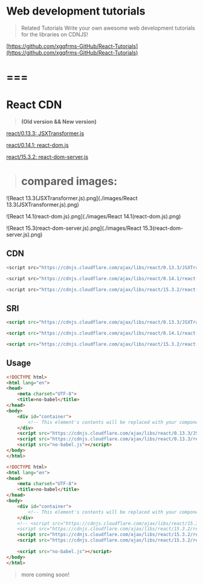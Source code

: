 #  Web development tutorials

> Related Tutorials Write your own awesome web development tutorials for the libraries on CDNJS! 

[https://github.com/xgqfrms-GitHub/React-Tutorials](https://github.com/xgqfrms-GitHub/React-Tutorials)

===
===

# React CDN 

> **(Old version && New version)**  

[react/0.13.3: JSXTransformer.js](https://cdnjs.com/libraries/react/0.13.3)

[react/0.14.1: react-dom.js](https://cdnjs.com/libraries/react/0.14.1)

[react/15.3.2: react-dom-server.js](https://cdnjs.com/libraries/react/15.3.2)

> # compared images:  

![React 13.3(JSXTransformer.js).png](./images/React 13.3(JSXTransformer.js).png)

![React 14.1(react-dom.js).png](./images/React 14.1(react-dom.js).png)

![React 15.3(react-dom-server.js).png](./images/React 15.3(react-dom-server.js).png)


## CDN

```js
<script src="https://cdnjs.cloudflare.com/ajax/libs/react/0.13.3/JSXTransformer.js"></script>

<script src="https://cdnjs.cloudflare.com/ajax/libs/react/0.14.1/react-dom.js"></script>

<script src="https://cdnjs.cloudflare.com/ajax/libs/react/15.3.2/react-dom-server.js"></script>

``` 

## SRI

```html
<script src="https://cdnjs.cloudflare.com/ajax/libs/react/0.13.3/JSXTransformer.js" integrity="sha256-MkTacBvNGO5pU06MeUchxYJwIK/4JrIGyEeINOmKLkM=" crossorigin="anonymous"></script>

<script src="https://cdnjs.cloudflare.com/ajax/libs/react/0.14.1/react-dom.js" integrity="sha256-/S+aYL20DqSEKdMsP5bLyYLOVQ8GGES9NsqtNUMOOFw=" crossorigin="anonymous"></script>

<script src="https://cdnjs.cloudflare.com/ajax/libs/react/15.3.2/react-dom-server.js" integrity="sha256-SDRlxU2UvrgTfiqYOo8f8frNbE23UONjhU0Zk/vJjJc=" crossorigin="anonymous"></script>
``` 

## Usage

```html
<!DOCTYPE html>
<html lang="en">
<head>
    <meta charset="UTF-8">
    <title>no-babel</title>
</head>
<body>
    <div id="container">
        <!-- This element's contents will be replaced with your component. -->
    </div>   
    <script src="https://cdnjs.cloudflare.com/ajax/libs/react/0.13.3/JSXTransformer.js"></script>
    <script src="https://cdnjs.cloudflare.com/ajax/libs/react/0.13.3/react.js"></script>
    <script src="no-babel.js"></script>
</body>
</html>
``` 

```html
<!DOCTYPE html>
<html lang="en">
<head>
    <meta charset="UTF-8">
    <title>no-babel</title>
</head>
<body>
    <div id="container">
        <!-- This element's contents will be replaced with your component. -->
    </div>   
    <!-- <script src="https://cdnjs.cloudflare.com/ajax/libs/react/15.3.2/react-dom.min.js" integrity="sha256-JIW8lNqN2EtqC6ggNZYnAdKMJXRQfkPMvdRt+b0/Jxc=" crossorigin="anonymous"></script>
    <script src="https://cdnjs.cloudflare.com/ajax/libs/react/15.3.2/react.min.js" integrity="sha256-cLWs9L+cjZg8CjGHMpJqUgKKouPlmoMP/0wIdPtaPGs=" crossorigin="anonymous"></script> -->
    <script src="https://cdnjs.cloudflare.com/ajax/libs/react/15.3.2/react-dom.js" integrity="sha256-M5lc1yUhpXlm2VZjGk4aoFwqR9H1OJ0p5MR5xpipulk=" crossorigin="anonymous"></script>
    <script src="https://cdnjs.cloudflare.com/ajax/libs/react/15.3.2/react.js" integrity="sha256-S35NJYrW34su183KBmfUDbOfAwmK0h3fFqdpdDS/8po=" crossorigin="anonymous"></script>
   
    <script src="no-babel.js"></script>
</body>
</html>
``` 




> more coming soon!



